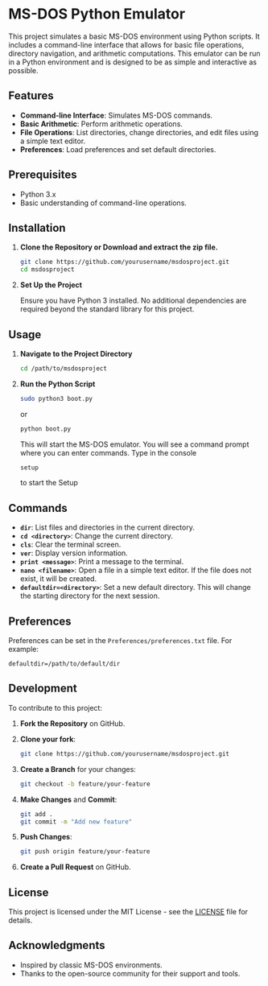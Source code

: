 # MS-DOS Python Emulator

This project simulates a basic MS-DOS environment using Python scripts. It includes a command-line interface that allows for basic file operations, directory navigation, and arithmetic computations. This emulator can be run in a Python environment and is designed to be as simple and interactive as possible.

## Features

- **Command-line Interface**: Simulates MS-DOS commands.
- **Basic Arithmetic**: Perform arithmetic operations.
- **File Operations**: List directories, change directories, and edit files using a simple text editor.
- **Preferences**: Load preferences and set default directories.

## Prerequisites

- Python 3.x
- Basic understanding of command-line operations.

## Installation

1. **Clone the Repository or Download and extract the zip file.**

   ```bash
   git clone https://github.com/yourusername/msdosproject.git
   cd msdosproject
   ```

2. **Set Up the Project**

   Ensure you have Python 3 installed. No additional dependencies are required beyond the standard library for this project.

## Usage

1. **Navigate to the Project Directory**

   ```bash
   cd /path/to/msdosproject
   ```

2. **Run the Python Script**

   ```bash
   sudo python3 boot.py
   ```
   or

   ```bash
   python boot.py
   ```
   This will start the MS-DOS emulator. You will see a command prompt where you can enter commands.
   Type in the console
   
   ```bash
   setup
   ```
   to start the Setup

   

## Commands

- **`dir`**: List files and directories in the current directory.
- **`cd <directory>`**: Change the current directory.
- **`cls`**: Clear the terminal screen.
- **`ver`**: Display version information.
- **`print <message>`**: Print a message to the terminal.
- **`nano <filename>`**: Open a file in a simple text editor. If the file does not exist, it will be created.
- **`defaultdir=<directory>`**: Set a new default directory. This will change the starting directory for the next session.

## Preferences

Preferences can be set in the `Preferences/preferences.txt` file. For example:

```
defaultdir=/path/to/default/dir
```

## Development

To contribute to this project:

1. **Fork the Repository** on GitHub.
2. **Clone your fork**:

   ```bash
   git clone https://github.com/yourusername/msdosproject.git
   ```

3. **Create a Branch** for your changes:

   ```bash
   git checkout -b feature/your-feature
   ```

4. **Make Changes** and **Commit**:

   ```bash
   git add .
   git commit -m "Add new feature"
   ```

5. **Push Changes**:

   ```bash
   git push origin feature/your-feature
   ```

6. **Create a Pull Request** on GitHub.

## License

This project is licensed under the MIT License - see the [LICENSE](LICENSE) file for details.

## Acknowledgments

- Inspired by classic MS-DOS environments.
- Thanks to the open-source community for their support and tools.
